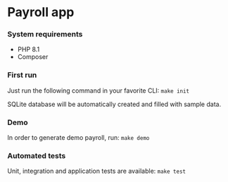 # Payroll app

### System requirements
* PHP 8.1
* Composer

### First run

Just run the following command in your favorite CLI: `make init`

SQLite database will be automatically created and filled with sample data. 

### Demo

In order to generate demo payroll, run:
`make demo`

### Automated tests
Unit, integration and application tests are available:
`make test`
